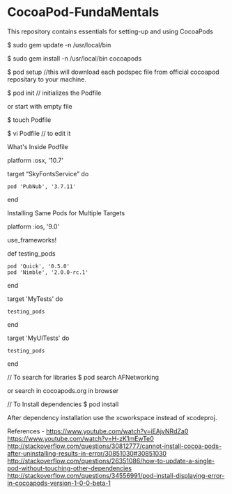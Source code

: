 # CocoaPod-FundaMentals
This repository contains essentials for setting-up and using CocoaPods

$ sudo gem update -n /usr/local/bin

$ sudo gem install -n /usr/local/bin cocoapods

$ pod setup      //this will download each podspec file from official cocoapod repositary to your machine.

$ pod init  // initializes the Podfile

or start with empty file

$ touch Podfile

$ vi Podfile    // to edit it

What's Inside Podfile

platform :osx, '10.7'

target “SkyFontsService” do

    pod 'PubNub', '3.7.11'
    
end


Installing Same Pods for Multiple Targets

platform :ios, '9.0'

use_frameworks!

def testing_pods

    pod 'Quick', '0.5.0'
    pod 'Nimble', '2.0.0-rc.1'
    
end

target 'MyTests' do

    testing_pods
    
end 

target 'MyUITests' do

    testing_pods
    
end

// To search for libraries
$ pod search AFNetworking

or search in cocoapods.org in browser

// To Install dependencies 
$ pod install

After dependency installation use the xcworkspace instead of xcodeproj. 

References -
https://www.youtube.com/watch?v=iEAjvNRdZa0
https://www.youtube.com/watch?v=H-zK1mEwTe0
http://stackoverflow.com/questions/30812777/cannot-install-cocoa-pods-after-uninstalling-results-in-error/30851030#30851030
http://stackoverflow.com/questions/26351086/how-to-update-a-single-pod-without-touching-other-dependencies
http://stackoverflow.com/questions/34556991/pod-install-displaying-error-in-cocoapods-version-1-0-0-beta-1



